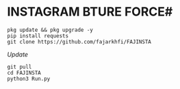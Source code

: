 # INSTAGRAM BTURE FORCE#
```
pkg update && pkg upgrade -y
pip install requests
git clone https://github.com/fajarkhfi/FAJINSTA
```
*Update*
```
git pull
cd FAJINSTA
python3 Run.py
```

